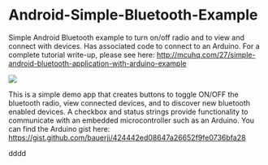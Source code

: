 # Android-Simple-Bluetooth-Example
Simple Android Bluetooth example to turn on/off radio and to view and connect with devices. Has associated code to connect to an Arduino.
For a complete tutorial write-up, please see here: http://mcuhq.com/27/simple-android-bluetooth-application-with-arduino-example

![](http://mcuhq.com/uploads/486f6211acf839e.JPG)

This is a simple demo app that creates buttons to toggle ON/OFF the bluetooth radio, view connected devices, and to discover new bluetooth enabled devices.
A checkbox and status strings provide functionality to communicate with an embedded microcontroller such as an Arduino. You can find the Arduino gist here: https://gist.github.com/bauerjj/424442ed08647a26652f9fe0736bfa28


dddd
